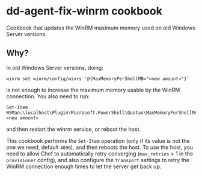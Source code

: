 # dd-agent-fix-winrm cookbook

Cookbook that updates the WinRM maximum memory used on old Windows Server versions.

## Why?

In old Windows Server versions, doing:

```
winrm set winrm/config/winrs '@{MaxMemoryPerShellMB="<new amount>"}'
```

is not enough to increase the maximum memory usable by the WinRM connection. You also need to run:

```
Set-Item WSMan:\localhost\Plugin\Microsoft.PowerShell\Quotas\MaxMemoryPerShellMB <new amount>
```

and then restart the winrm service, or reboot the host.

This cookbook performs the `Set-Item` operation (only if its value is not the one we need, default `4096`), and then reboots the host.
To use the host, you need to allow Chef to automatically retry converging (`max_retries` > 1 in the `provisioner` config), and also configure the `transport` settings to retry the WinRM connection enough times to let the server get back up.

